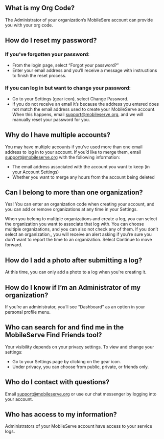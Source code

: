 ## What is my Org Code?

The Administrator of your organization’s MobileSere account can provide you with your org code.

## How do I reset my password?

### If you’ve forgotten your password:

  - From the login page, select “Forgot your password?”
  - Enter your email address and you’ll receive a message with instructions to finish the reset process.

### If you can log in but want to change your password:

- Go to your Settings (gear icon), select Change Password.
- If you do not receive an email it’s because the address you entered does not match the email address used to create your MobileServe account. When this happens, email [support@mobileserve.org](mailto:support@mobileserve.org), and we will manually reset your password for you.

## Why do I have multiple accounts?

You may have multiple accounts if you’ve used more than one email address to log in to your account. If you’d like to merge them, email [support@mobileserve.org](mailto:support@mobileserve.org) with the following information:

- The email address associated with the account you want to keep (in your Account Settings)
- Whether you want to merge any hours from the account being deleted

## Can I belong to more than one organization?

Yes! You can enter an organization code when creating your account, and you can add or remove organizations at any time in your Settings.

When you belong to multiple organizations and create a log, you can select the organization you want to associate that log with. You can choose multiple organizations, and you can also not check any of them. If you don’t select an organization,, you will receive an alert asking if you’re sure you don’t want to report the time to an organization. Select Continue to move forward.

## How do I add a photo after submitting a log?

At this time, you can only add a photo to a log when you're creating it.

## How do I know if I’m an Administrator of my organization?

If you’re an administrator, you’ll see “Dashboard” as an option in your personal profile menu.

## Who can search for and find me in the MobileServe Find Friends tool?

Your visibility depends on your privacy settings. To view and change your settings:

- Go to your Settings page by clicking on the gear icon.
- Under privacy, you can choose from public, private, or friends only.

## Who do I contact with questions?

Email [support@mobileserve.org](mailto:support@mobileserve.org) or use our chat messenger by logging into your account.

## Who has access to my information?

Administrators of your MobileServe account have access to your service logs.
